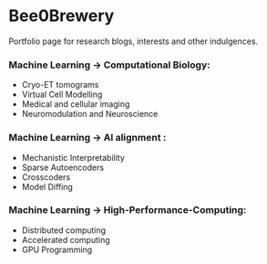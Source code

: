 # Bee0Brewery

Portfolio page for research blogs, interests and other indulgences.  

### Machine Learning -> Computational Biology:  
- Cryo-ET tomograms
- Virtual Cell Modelling
- Medical and cellular imaging
- Neuromodulation and Neuroscience  

### Machine Learning -> AI alignment : 
- Mechanistic Interpretability
- Sparse Autoencoders
- Crosscoders
- Model Diffing  

### Machine Learning -> High-Performance-Computing:
- Distributed computing
- Accelerated computing 
- GPU Programming  
